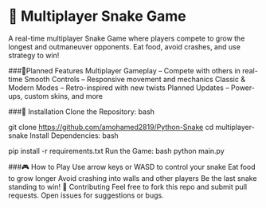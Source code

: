 # 🐍 Multiplayer Snake Game  
A real-time multiplayer Snake Game where players compete to grow the longest and outmaneuver opponents. Eat food, avoid crashes, and use strategy to win!

###🚀Planned Features
Multiplayer Gameplay – Compete with others in real-time
Smooth Controls – Responsive movement and mechanics
Classic & Modern Modes – Retro-inspired with new twists
Planned Updates – Power-ups, custom skins, and more

###🔧 Installation
Clone the Repository:
bash

git clone https://github.com/amohamed2819/Python-Snake
cd multiplayer-snake
Install Dependencies:
bash

pip install -r requirements.txt
Run the Game:
bash python main.py


###🎮 How to Play
Use arrow keys or WASD to control your snake
Eat food to grow longer
Avoid crashing into walls and other players
Be the last snake standing to win!
🤝 Contributing
Feel free to fork this repo and submit pull requests. Open issues for suggestions or bugs.
